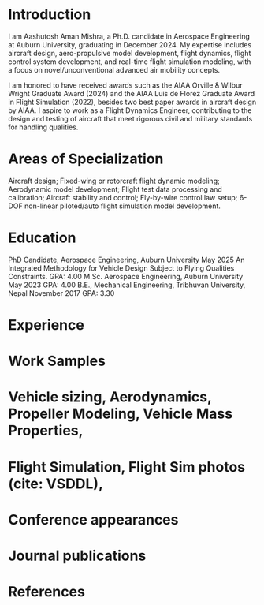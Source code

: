 # Introduction
I am Aashutosh Aman Mishra, a Ph.D. candidate in Aerospace Engineering at Auburn University, graduating in December 2024. My expertise includes aircraft design, aero-propulsive model development, flight dynamics, flight control system development, and real-time flight simulation modeling, with a focus on novel/unconventional advanced air mobility concepts. 

I am honored to have received awards such as the AIAA Orville & Wilbur Wright Graduate Award (2024) and the AIAA Luis de Florez Graduate Award in Flight Simulation (2022), besides two best paper awards in aircraft design by AIAA. I aspire to work as a Flight Dynamics Engineer, contributing to the design and testing of aircraft that meet rigorous civil and military standards for handling qualities.

# Areas of Specialization
Aircraft design; Fixed-wing or rotorcraft flight dynamic modeling; Aerodynamic model development;
Flight test data processing and calibration; Aircraft stability and control; Fly-by-wire
control law setup; 6-DOF non-linear piloted/auto flight simulation model development.

# Education
PhD Candidate, Aerospace Engineering, Auburn University May 2025
An Integrated Methodology for Vehicle Design Subject to Flying Qualities Constraints.
GPA: 4.00
M.Sc. Aerospace Engineering, Auburn University May 2023
GPA: 4.00
B.E., Mechanical Engineering, Tribhuvan University, Nepal November 2017
GPA: 3.30

# Experience
# Work Samples
#  Vehicle sizing, Aerodynamics, Propeller Modeling, Vehicle Mass Properties, 
#  Flight Simulation, Flight Sim photos (cite: VSDDL), 
# Conference appearances
# Journal publications
# References
